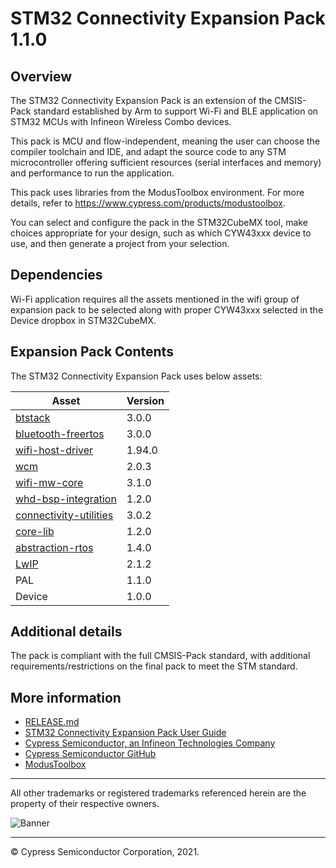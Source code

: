 # STM32 Connectivity Expansion Pack 1.1.0

## Overview
The STM32 Connectivity Expansion Pack is an extension of the CMSIS-Pack standard established by Arm
to support Wi-Fi and BLE application on STM32 MCUs with Infineon Wireless Combo devices.

This pack is MCU and flow-independent, meaning the user can choose the compiler toolchain and IDE,
and adapt the source code to any STM microcontroller offering sufficient resources (serial
interfaces and memory) and performance to run the application.

This pack uses libraries from the ModusToolbox environment. For more details, refer to
https://www.cypress.com/products/modustoolbox.

You can select and configure the pack in the STM32CubeMX tool, make choices appropriate for your
design, such as which CYW43xxx device to use, and then generate a project from your selection.

## Dependencies
Wi-Fi application requires all the assets mentioned in the wifi group of expansion pack to be
selected along with proper CYW43xxx selected in the Device dropbox in STM32CubeMX.

## Expansion Pack Contents
The STM32 Connectivity Expansion Pack uses below assets:

|  Asset                                                                                     | Version |
| ------------------------------------------------------------------------------------------ | ------- |
| [btstack](https://github.com/cypresssemiconductorco/btstack)                               |  3.0.0  |
| [bluetooth-freertos](https://github.com/cypresssemiconductorco/bluetooth-freertos)         |  3.0.0  |
| [wifi-host-driver](https://github.com/cypresssemiconductorco/wifi-host-driver)             |  1.94.0 |
| [wcm](https://github.com/cypresssemiconductorco/wifi-connection-manager)                   |  2.0.3  |
| [wifi-mw-core](https://github.com/cypresssemiconductorco/wifi-mw-core)                     |  3.1.0  |
| [whd-bsp-integration](https://github.com/cypresssemiconductorco/whd-bsp-integration)       |  1.2.0  |
| [connectivity-utilities](https://github.com/cypresssemiconductorco/connectivity-utilities) |  3.0.2  |
| [core-lib](https://github.com/cypresssemiconductorco/core-lib)                             |  1.2.0  |
| [abstraction-rtos](https://github.com/cypresssemiconductorco/abstraction-rtos)             |  1.4.0  |
| [LwIP](https://git.savannah.nongnu.org/cgit/lwip.git)                                      |  2.1.2  |
| PAL                                                                                        |  1.1.0  |
| Device                                                                                     |  1.0.0  |

## Additional details
The pack is compliant with the full CMSIS-Pack standard, with additional requirements/restrictions
on the final pack to meet the STM standard.

## More information
* [RELEASE.md](./RELEASE.md)
* [STM32 Connectivity Expansion Pack User Guide](./Documentation/STM32ConnectivityExpansionPack_UserGuide.pdf)
* [Cypress Semiconductor, an Infineon Technologies Company](http://www.cypress.com)
* [Cypress Semiconductor GitHub](https://github.com/cypresssemiconductorco)
* [ModusToolbox](https://www.cypress.com/products/modustoolbox-software-environment)

------

All other trademarks or registered trademarks referenced herein are the property of their respective
owners.

![Banner](images/Banner.png)

-------------------------------------------------------------------------------

© Cypress Semiconductor Corporation, 2021.
